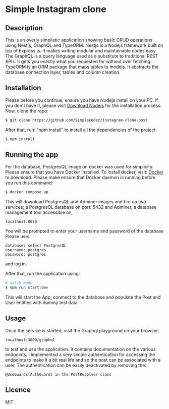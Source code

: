 # Simple Instagram clone

## Description

This is an overly simplistic application showing basic CRUD operations using Nestjs, GraphQL and TypeORM.
Nestjs is a Nodejs framework built on top of Express.js. It makes writing modular and maintainable codes easy.
The GraphQL is a query language used as a substitute to traditional REST APIs. It gets you exactly what you requested for without over fetching. TypeORM is an ORM package that maps tables to models. It abstracts the database connection layer, tables and column creation.


## Installation
Please before you continue, ensure you have Nodejs install on your PC. If you don't have it, please visit [Download Nodejs](https://nodejs.org/en/download/package-manager) for the installation process.
Now, clone the repo:

```bash
$ git clone https://github.com/Simplecodez/instagram-clone-post
```
After that, run: "npm install" to install all the dependencies of the project.

```bash
$ npm install
```

## Running the app

For the database, PostgresQL image on docker was used for simplicity. Please ensure that you have Docker installed.
To install docker, visit: [Docker](https://docs.docker.com/get-docker/) to download. Please make ensure that Docker daemon is running before you run this command:

```bash
$ docker compose up
```
This will download  PostgresQL and Adminer images and fire up two services; a PostgresQL database on port: 5432 and Adminer, a database management tool accessible on,

```
localhost:8080
```
You will be prompted to enter your username and password of the database
Please use:

```
database: select PostgresQL 
username: postgres
password: postgres
```
and log in.

After that, run the application using:
```bash
# watch mode
$ npm run start:dev
```
This will start the App, conmect to the database and populate the Post and User entities with dummy test data 

## Usage
Once the service is started, visit the Graphql playground on your browser:
```
localhost:3000/graphql
```
to test and use the application. 
It contains documentation on the various endpoints.
I implemented a very simple authentication for accessing the endpoints to make it a bit real life and so the post can be associated with a user.
The authentication can be easily deactivated by removing the:
```
@UseGuards(AuthGuard) in the PostResolver class
```
## Licence 
MIT

